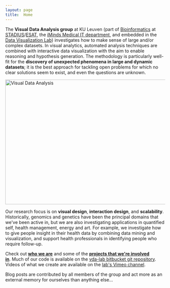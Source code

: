 ```yaml
---
layout: page
title:  Home
---
```

The **Visual Data Analysis group** at KU Leuven (part of [Bioinformatics](http://www.esat.kuleuven.be/bioinformatics/) at [STADIUS](href=http://www.esat.kuleuven.be/stadius/)/[ESAT](http://www.esat.kuleuven.be/), the [iMinds Medical IT department](http://www.iminds.be/en/about-us/organizational-structure/research-departments/medical-information-technologies-department), and embedded in the [Data Visualization Lab](http://datavislab.org)) investigates how to make sense of large and/or complex datasets. In visual analytics, automated analysis techniques are combined with interactive data visualization with the aim to enable reasoning and hypothesis generation. The methodology is particularly well-fit for the **discovery of unexpected phenomena in large and dynamic datasets**; it is the best approach for tackling open problems for which no clear solutions seem to exist, and even the questions are unknown.

<a href="http://homes.esat.kuleuven.be/~bioiuser/blog/wp-content/uploads/2014/01/visual_data_analysis.png"><img class="aligncenter size-full wp-image-422" src="http://homes.esat.kuleuven.be/~bioiuser/blog/wp-content/uploads/2014/01/visual_data_analysis.png" alt="Visual Data Analysis" width="517" height="393" /></a>

Our research focus is on **visual design**, **interaction design**, and **scalability**. Historically, genomics and genetics have been the principal domains that we've been active in, but we are also investigating applications in quantified self, health management, energy and art. For example, we investigate how to give people insight in their health data by combining data mining and visualization, and support health professionals in identifying people who require follow-up.

Check out [**who we are**](http://homes.esat.kuleuven.be/~bioiuser/blog/?page_id=300) and some of the [**projects that we're involved in**](http://homes.esat.kuleuven.be/~bioiuser/blog/?page_id=178). Much of our code is available on the [vda-lab bitbucket git repository](http://bitbucket.org/vda-lab). Videos of what we create are available on the [lab's Vimeo channel](https://vimeo.com/channels/879988).

Blog posts are contributed by all members of the group and act more as an external memory for ourselves than anything else...
